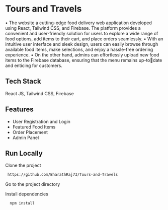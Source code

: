 # Tours and Travels

• The website a cutting-edge food delivery web application developed using React, Tailwind CSS, and Firebase. The platform provides
a convenient and user-friendly solution for users to explore a wide range of food options, add items to their cart, and place orders
seamlessly.
• With an intuitive user interface and sleek design, users can easily browse through available food items, make selections, and enjoy a
hassle-free ordering experience.
• On the other hand, admins can effortlessly upload new food items to the Firebase database, ensuring that the menu remains up-todate and enticing for customers.

## Tech Stack
React JS, Tailwind CSS, Firebase

## Features

- User Registration and Login
- Featured Food Items
- Order Placement
- Admin Panel

## Run Locally

Clone the project

```bash
 https://github.com/BharathRaj73/Tours-and-Travels
```

Go to the project directory

Install dependencies

```bash
  npm install
```


